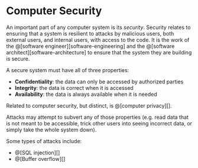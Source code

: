 # Computer Security

An important part of any computer system is its *security*. Security relates to
ensuring that a system is resilient to attacks by malicious users, both external
users, and internal users, with access to the code. It is the work of the
@[software engineer][software-engineering] and the
@[software architect][software-architecture] to ensure that the system they are
building is secure.

A secure system must have all of three properties:
*   __Confidentiality__: the data can only be accessed by authorized parties
*   __Integrity__: the data is correct when it is accessed
*   __Availability__: the data is always available when it is needed

Related to computer security, but distinct, is @[computer privacy][].

Attacks may attempt to subvert any of those properties (e.g. read data that is
not meant to be accessible, trick other users into seeing incorrect data, or
simply take the whole system down).

Some types of attacks include:
*   @[SQL injection][]
*   @[Buffer overflow][]
